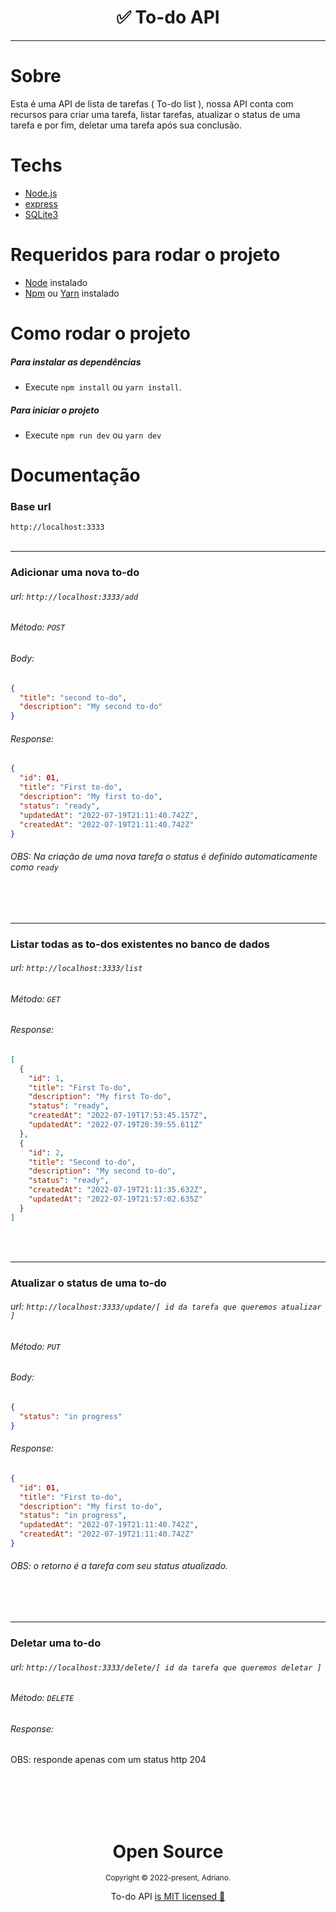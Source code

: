 <div align="center">
    <h1>✅  To-do API</h1>  
    <hr />    
</div>

# Sobre

Esta é uma API de lista de tarefas ( To-do list ), nossa API conta com recursos para criar uma tarefa, listar tarefas, atualizar o status de uma tarefa e por fim, deletar uma tarefa após sua conclusão.

# Techs

- [Node.js](https://nodejs.org/en/)
- [express](https://expressjs.com/pt-br/)
- [SQLite3](https://www.sqlite.org/index.html)

# Requeridos para rodar o projeto

- [Node](https://node.js.org/) instalado
- [Npm](https://www.npmjs.com/) ou [Yarn](https://yarnpkg.com/) instalado

# Como rodar o projeto

##### Para instalar as dependências

- Execute `npm install` ou `yarn install`.

##### Para iniciar o projeto

- Execute `npm run dev` ou `yarn dev`

# Documentação

### Base url

`http://localhost:3333`
<br>
<br>

<hr />

### Adicionar uma nova to-do

###### url: `http://localhost:3333/add`

###### Método: `POST`

###### Body:

```json
{
  "title": "second to-do",
  "description": "My second to-do"
}
```

###### Response:

```json
{
  "id": 01,
  "title": "First to-do",
  "description": "My first to-do",
  "status": "ready",
  "updatedAt": "2022-07-19T21:11:40.742Z",
  "createdAt": "2022-07-19T21:11:40.742Z"
}
```

###### OBS: Na criação de uma nova tarefa o status é definido automaticamente como `ready`

<br>
<br>
<hr />

### Listar todas as to-dos existentes no banco de dados

###### url: `http://localhost:3333/list`

###### Método: `GET`

###### Response:

```json
[
  {
    "id": 1,
    "title": "First To-do",
    "description": "My first To-do",
    "status": "ready",
    "createdAt": "2022-07-19T17:53:45.157Z",
    "updatedAt": "2022-07-19T20:39:55.611Z"
  },
  {
    "id": 2,
    "title": "Second to-do",
    "description": "My second to-do",
    "status": "ready",
    "createdAt": "2022-07-19T21:11:35.632Z",
    "updatedAt": "2022-07-19T21:57:02.635Z"
  }
]
```

<br>
<br>
<hr />

### Atualizar o status de uma to-do

###### url: `http://localhost:3333/update/[ id da tarefa que queremos atualizar ]`

###### Método: `PUT`

###### Body:

```json
{
  "status": "in progress"
}
```

###### Response:

```json
{
  "id": 01,
  "title": "First to-do",
  "description": "My first to-do",
  "status": "in progress",
  "updatedAt": "2022-07-19T21:11:40.742Z",
  "createdAt": "2022-07-19T21:11:40.742Z"
}
```

###### OBS: o retorno é a tarefa com seu status atualizado.

<br>
<br>
<hr />

### Deletar uma to-do

###### url: `http://localhost:3333/delete/[ id da tarefa que queremos deletar ]`

###### Método: `DELETE`

###### Response:

OBS: responde apenas com um status http 204

<br>
<br>
<br>
<br>

<div align="center">
  <h1>Open Source</h1>
  <sub>Copyright © 2022-present, Adriano.</sub>
  <p>To-do API <a href="https://choosealicense.com/licenses/mit/">is MIT licensed 💖</a></p>
</div>
